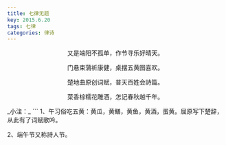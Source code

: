 ```yaml
---
title: 七律无题
key: 2015.6.20
tags: 七律
categories: 律诗
---
```


<p align="center">又是端阳不孤单，作节寻乐好晴天。
</p>
<p align="center">门悬束蒲祈康健，桌摆五黄图喜欢。
</p>
<p align="center">楚地曲原创词赋，普天百姓会詩篇。
</p>
<p align="center">菜香棕糯花雕酒，怎记春秋越千年。
</p>
_小注：_
```
1、午习俗吃五黄：黄瓜，黄鳝，黄鱼，黄酒，蛋黄。屈原写下楚辞，从此有了词赋歌吟。

2、端午节又称詩人节。

```